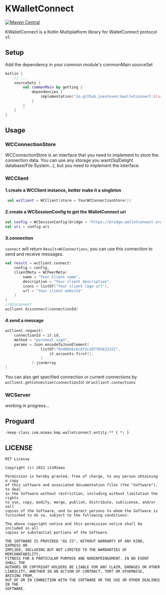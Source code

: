 # KWalletConnect
[![Maven Central](https://maven-badges.herokuapp.com/maven-central/io.github.joesteven/kwalletconnect/badge.svg)](https://maven-badges.herokuapp.com/maven-central/io.github.joesteven/kwalletconnect)

KWalletConnect is a Kotlin Multiplatform library for WalletConnect protocol v1.

## Setup

Add the dependency in your common module's commonMain sourceSet

```kotlin
kotlin {
    // ...
    sourceSets {
        val commonMain by getting {
            dependencies {
                implementation("io.github.joesteven:kwalletconnect:$last_version")
            }
        }
    }
}

```

## Usage
### WCConnectionStore
WCConnectionStore is an interface that you need to implement to store the connection data.
You can use any storage you want(SqlDelight database/File System...), but you need to implement the interface.

### WCClient
#### 1.create a WCClient instance, better make it a singleton
```kotlin
 val wcClient = WCClient(store = YourWCConnectionStore())
```

#### 2.create a WCSessionConfig to get the WalletConnect uri
```kotlin
val config = WCSessionConfig(bridge = "https://bridge.walletconnect.org")
val uri = config.uri
```

#### 3.connection
`connect` will return `Result<WCConnection>`, you can use this connection to send and receive messages.
```kotlin
val result = wcClient.connect(
    config = config,
    clientMeta = WCPeerMeta(
        name = "Your Client name",
        description = "Your client description",
        icons = listOf("Your client logo url"),
        url = "Your client website"
    )
)
//disconnect
wcClient.disconnect(connectionId)
```
#### 4.send a message
```kotlin
wcClient.request(
    connectionId = it.id,
    method = "personal_sign",
    params = Json.encodeToJsonElement(
                listOf("0x48656c6c6f2c207765623321", 
                    it.accounts.first(),
                )
            ).jsonArray
)
```
You can also get specified connection or current connections by `wcClient.getConnection(connectionId)` or `wcClient.connections`

### WCServer
working in progress...

## Proguard
```
-keep class com.mimao.kmp.walletconnect.entity.** { *; }
```

## LICENSE
```
MIT License

Copyright (c) 2022 itsMimao

Permission is hereby granted, free of charge, to any person obtaining a copy
of this software and associated documentation files (the "Software"), to deal
in the Software without restriction, including without limitation the rights
to use, copy, modify, merge, publish, distribute, sublicense, and/or sell
copies of the Software, and to permit persons to whom the Software is
furnished to do so, subject to the following conditions:

The above copyright notice and this permission notice shall be included in all
copies or substantial portions of the Software.

THE SOFTWARE IS PROVIDED "AS IS", WITHOUT WARRANTY OF ANY KIND, EXPRESS OR
IMPLIED, INCLUDING BUT NOT LIMITED TO THE WARRANTIES OF MERCHANTABILITY,
FITNESS FOR A PARTICULAR PURPOSE AND NONINFRINGEMENT. IN NO EVENT SHALL THE
AUTHORS OR COPYRIGHT HOLDERS BE LIABLE FOR ANY CLAIM, DAMAGES OR OTHER
LIABILITY, WHETHER IN AN ACTION OF CONTRACT, TORT OR OTHERWISE, ARISING FROM,
OUT OF OR IN CONNECTION WITH THE SOFTWARE OR THE USE OR OTHER DEALINGS IN THE
SOFTWARE.
```